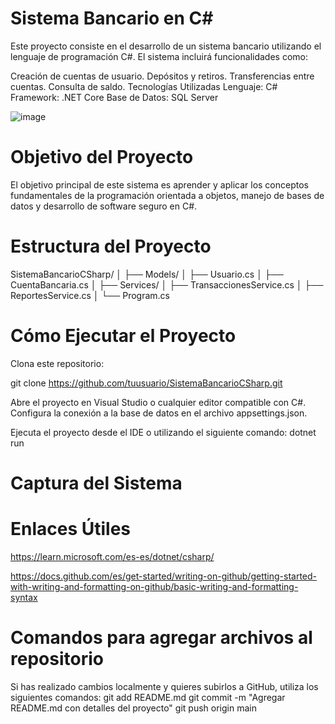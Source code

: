 # Sistema Bancario en C#
Este proyecto consiste en el desarrollo de un sistema bancario utilizando el lenguaje de programación C#. El sistema incluirá funcionalidades como:

  Creación de cuentas de usuario.
  Depósitos y retiros.
  Transferencias entre cuentas.
  Consulta de saldo.
  Tecnologías Utilizadas
  Lenguaje: C#
  Framework: .NET Core
  Base de Datos: SQL Server

  ![image](https://github.com/user-attachments/assets/97d97552-671a-4d1f-b965-100760a95b6f)


# Objetivo del Proyecto
El objetivo principal de este sistema es aprender y aplicar los conceptos fundamentales de la programación orientada a objetos, manejo de bases de datos y desarrollo de software seguro en C#.

# Estructura del Proyecto
SistemaBancarioCSharp/
│
├── Models/
│   ├── Usuario.cs
│   ├── CuentaBancaria.cs
│
├── Services/
│   ├── TransaccionesService.cs
│   ├── ReportesService.cs
│
└── Program.cs

# Cómo Ejecutar el Proyecto
  Clona este repositorio:
  
git clone https://github.com/tuusuario/SistemaBancarioCSharp.git

  Abre el proyecto en Visual Studio o cualquier editor compatible con C#.
  Configura la conexión a la base de datos en el archivo appsettings.json.

Ejecuta el proyecto desde el IDE o utilizando el siguiente comando:
dotnet run

# Captura del Sistema
# Enlaces Útiles
https://learn.microsoft.com/es-es/dotnet/csharp/

https://docs.github.com/es/get-started/writing-on-github/getting-started-with-writing-and-formatting-on-github/basic-writing-and-formatting-syntax

# Comandos para agregar archivos al repositorio
Si has realizado cambios localmente y quieres subirlos a GitHub, utiliza los siguientes comandos:
git add README.md
git commit -m "Agregar README.md con detalles del proyecto"
git push origin main
